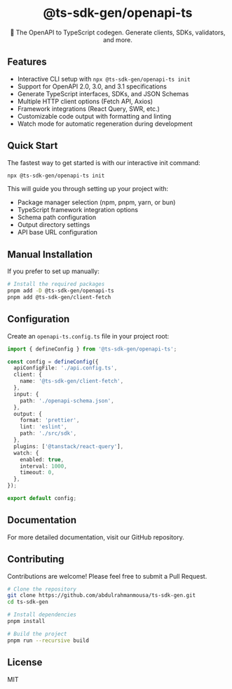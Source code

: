 <div align="center">
  <h1 align="center"><b>@ts-sdk-gen/openapi-ts</b></h1>
  <p align="center">🚀 The OpenAPI to TypeScript codegen. Generate clients, SDKs, validators, and more.</p>
</div>

## Features

- Interactive CLI setup with `npx @ts-sdk-gen/openapi-ts init`
- Support for OpenAPI 2.0, 3.0, and 3.1 specifications
- Generate TypeScript interfaces, SDKs, and JSON Schemas
- Multiple HTTP client options (Fetch API, Axios)
- Framework integrations (React Query, SWR, etc.)
- Customizable code output with formatting and linting
- Watch mode for automatic regeneration during development

## Quick Start

The fastest way to get started is with our interactive init command:

```bash
npx @ts-sdk-gen/openapi-ts init
```

This will guide you through setting up your project with:

- Package manager selection (npm, pnpm, yarn, or bun)
- TypeScript framework integration options
- Schema path configuration
- Output directory settings
- API base URL configuration

## Manual Installation

If you prefer to set up manually:

```bash
# Install the required packages
pnpm add -D @ts-sdk-gen/openapi-ts
pnpm add @ts-sdk-gen/client-fetch
```

## Configuration

Create an `openapi-ts.config.ts` file in your project root:

```typescript
import { defineConfig } from '@ts-sdk-gen/openapi-ts';

const config = defineConfig({
  apiConfigFile: './api.config.ts',
  client: {
    name: '@ts-sdk-gen/client-fetch',
  },
  input: {
    path: './openapi-schema.json',
  },
  output: {
    format: 'prettier',
    lint: 'eslint',
    path: './src/sdk',
  },
  plugins: ['@tanstack/react-query'],
  watch: {
    enabled: true,
    interval: 1000,
    timeout: 0,
  },
});

export default config;
```

## Documentation

For more detailed documentation, visit our GitHub repository.

## Contributing

Contributions are welcome! Please feel free to submit a Pull Request.

```bash
# Clone the repository
git clone https://github.com/abdulrahmanmousa/ts-sdk-gen.git
cd ts-sdk-gen

# Install dependencies
pnpm install

# Build the project
pnpm run --recursive build
```

## License

MIT
